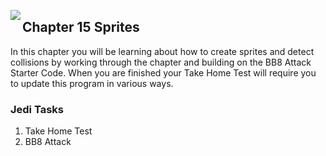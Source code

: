 <img align="left" src="http://hermonswebsites.com/Classes/CS/python.png"><H2>Chapter 15 Sprites</H2>

In this chapter you will be learning about how to create sprites and detect collisions by working through the chapter and building on the BB8 Attack Starter Code. When you are finished your Take Home Test will require you to update this program in various ways. 


<h3>Jedi Tasks</h3>
<ol>
  <li>Take Home Test</li>
  <li>BB8 Attack</li>
  </ol>

